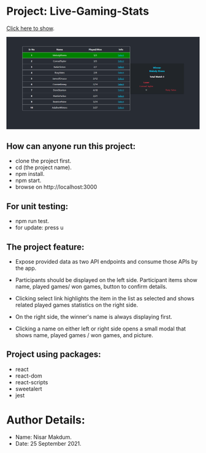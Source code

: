 # Project: Live-Gaming-Stats

 [Click here to show](https://live-gaming-stats.web.app/).

![Application Output](public/preview.png)
 
## How can anyone run this project: 
* clone the project first.
* cd (the project name).
* npm install.
* npm start.
* browse on http://localhost:3000

## For unit testing: 
* npm run test.
* for update: press u


## The project feature: 
* Expose provided data as two API endpoints and consume those APIs by the app.

* Participants should be displayed on the left side. Participant items show name, played games/    won games, button to confirm details.

* Clicking select link highlights the item in the list as selected and shows related played games statistics on the right side.

* On the right side, the winner's name is always displaying first. 

* Clicking a name on either left or right side opens a small modal that shows name, played games / won games, and picture.

## Project using packages:
* react
* react-dom
* react-scripts
* sweetalert
* jest

# Author Details:
* Name: Nisar Makdum.
* Date: 25 September 2021.